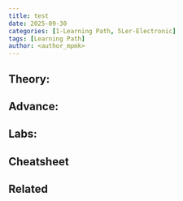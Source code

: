 ```yaml
---
title: test
date: 2025-09-30
categories: [1-Learning Path, 5Ler-Electronic]
tags: [Learning Path]
author: <author_mpmk>
---
```


## Theory:

## Advance:

## Labs:

## Cheatsheet

## Related